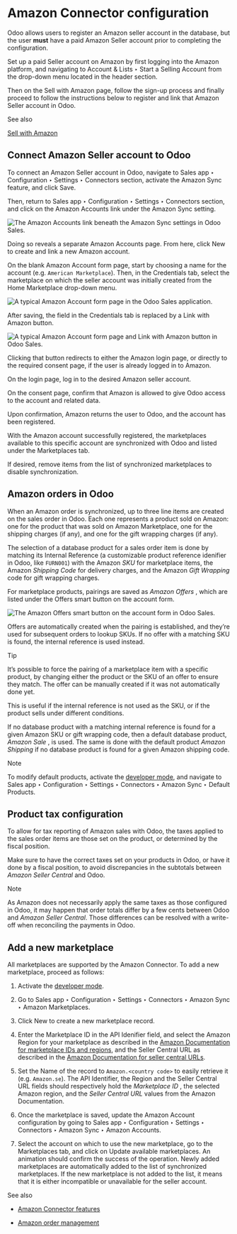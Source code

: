 # Amazon Connector configuration

Odoo allows users to register an Amazon seller account in the database, but
the user **must** have a paid Amazon Seller account prior to completing the
configuration.

Set up a paid Seller account on Amazon by first logging into the Amazon
platform, and navigating to Account & Lists ‣ Start a Selling Account from the
drop-down menu located in the header section.

Then on the Sell with Amazon page, follow the sign-up process and finally
proceed to follow the instructions below to register and link that Amazon
Seller account in Odoo.

See also

[Sell with Amazon](https://www.amazon.com/b/?node=12766669011)

## Connect Amazon Seller account to Odoo

To connect an Amazon Seller account in Odoo, navigate to Sales app ‣
Configuration ‣ Settings ‣ Connectors section, activate the Amazon Sync
feature, and click Save.

Then, return to Sales app ‣ Configuration ‣ Settings ‣ Connectors section, and
click on the Amazon Accounts link under the Amazon Sync setting.

![The Amazon Accounts link beneath the Amazon Sync settings in Odoo
Sales.](../../../../_images/amazon-accounts-link-setting.png)

Doing so reveals a separate Amazon Accounts page. From here, click New to
create and link a new Amazon account.

On the blank Amazon Account form page, start by choosing a name for the
account (e.g. `American Marketplace`). Then, in the Credentials tab, select
the marketplace on which the seller account was initially created from the
Home Marketplace drop-down menu.

![A typical Amazon Account form page in the Odoo Sales
application.](../../../../_images/amazon-accounts-form-page.png)

After saving, the field in the Credentials tab is replaced by a Link with
Amazon button.

![A typical Amazon Account form page and Link with Amazon button in Odoo
Sales.](../../../../_images/amazon-accounts-form-link-button.png)

Clicking that button redirects to either the Amazon login page, or directly to
the required consent page, if the user is already logged in to Amazon.

On the login page, log in to the desired Amazon seller account.

On the consent page, confirm that Amazon is allowed to give Odoo access to the
account and related data.

Upon confirmation, Amazon returns the user to Odoo, and the account has been
registered.

With the Amazon account successfully registered, the marketplaces available to
this specific account are synchronized with Odoo and listed under the
Marketplaces tab.

If desired, remove items from the list of synchronized marketplaces to disable
synchronization.

## Amazon orders in Odoo

When an Amazon order is synchronized, up to three line items are created on
the sales order in Odoo. Each one represents a product sold on Amazon: one for
the product that was sold on Amazon Marketplace, one for the shipping charges
(if any), and one for the gift wrapping charges (if any).

The selection of a database product for a sales order item is done by matching
its Internal Reference (a customizable product reference idenifier in Odoo,
like `FURN001`) with the Amazon _SKU_ for marketplace items, the Amazon
_Shipping Code_ for delivery charges, and the Amazon _Gift Wrapping_ code for
gift wrapping charges.

For marketplace products, pairings are saved as _Amazon Offers_ , which are
listed under the Offers smart button on the account form.

![The Amazon Offers smart button on the account form in Odoo
Sales.](../../../../_images/amazon-offers-button.png)

Offers are automatically created when the pairing is established, and they’re
used for subsequent orders to lookup SKUs. If no offer with a matching SKU is
found, the internal reference is used instead.

Tip

It’s possible to force the pairing of a marketplace item with a specific
product, by changing either the product or the SKU of an offer to ensure they
match. The offer can be manually created if it was not automatically done yet.

This is useful if the internal reference is not used as the SKU, or if the
product sells under different conditions.

If no database product with a matching internal reference is found for a given
Amazon SKU or gift wrapping code, then a default database product, _Amazon
Sale_ , is used. The same is done with the default product _Amazon Shipping_
if no database product is found for a given Amazon shipping code.

Note

To modify default products, activate the [developer
mode](../../../general/developer_mode.html#developer-mode), and navigate to
Sales app ‣ Configuration ‣ Settings ‣ Connectors ‣ Amazon Sync ‣ Default
Products.

## Product tax configuration

To allow for tax reporting of Amazon sales with Odoo, the taxes applied to the
sales order items are those set on the product, or determined by the fiscal
position.

Make sure to have the correct taxes set on your products in Odoo, or have it
done by a fiscal position, to avoid discrepancies in the subtotals between
_Amazon Seller Central_ and Odoo.

Note

As Amazon does not necessarily apply the same taxes as those configured in
Odoo, it may happen that order totals differ by a few cents between Odoo and
_Amazon Seller Central_. Those differences can be resolved with a write-off
when reconciling the payments in Odoo.

## Add a new marketplace

All marketplaces are supported by the Amazon Connector. To add a new
marketplace, proceed as follows:

  1. Activate the [developer mode](../../../general/developer_mode.html#developer-mode).

  2. Go to Sales app ‣ Configuration ‣ Settings ‣ Connectors ‣ Amazon Sync ‣ Amazon Marketplaces.

  3. Click New to create a new marketplace record.

  4. Enter the Marketplace ID in the API Idenifier field, and select the Amazon Region for your marketplace as described in the [Amazon Documentation for marketplace IDs and regions](https://developer-docs.amazon.com/sp-api/docs/marketplace-ids), and the Seller Central URL as described in the [Amazon Documentation for seller central URLs](https://developer-docs.amazon.com/sp-api/docs/seller-central-urls).

  5. Set the Name of the record to `Amazon.<country code>` to easily retrieve it (e.g. `Amazon.se`). The API Identifier, the Region and the Seller Central URL fields should respectively hold the _Marketplace ID_ , the selected Amazon region, and the _Seller Central URL_ values from the Amazon Documentation.

  6. Once the marketplace is saved, update the Amazon Account configuration by going to Sales app ‣ Configuration ‣ Settings ‣ Connectors ‣ Amazon Sync ‣ Amazon Accounts.

  7. Select the account on which to use the new marketplace, go to the Marketplaces tab, and click on Update available marketplaces. An animation should confirm the success of the operation. Newly added marketplaces are automatically added to the list of synchronized marketplaces. If the new marketplace is not added to the list, it means that it is either incompatible or unavailable for the seller account.

See also

  * [Amazon Connector features](features.html)

  * [Amazon order management](manage.html)


